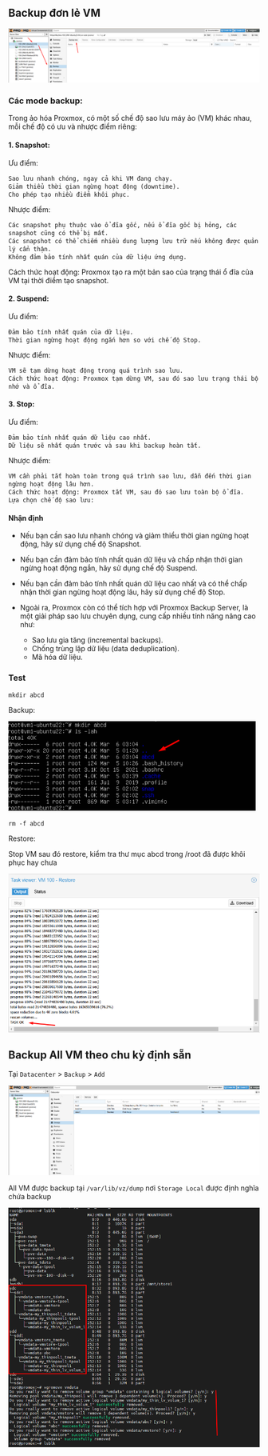 ## Backup đơn lẻ VM

  <img src="proxmoximages/Screenshot_80.png">

### Các mode backup:

Trong ảo hóa Proxmox, có một số chế độ sao lưu máy ảo (VM) khác nhau, mỗi chế độ có ưu và nhược điểm riêng:

#### 1. Snapshot:

Ưu điểm:

    Sao lưu nhanh chóng, ngay cả khi VM đang chạy.
    Giảm thiểu thời gian ngừng hoạt động (downtime).
    Cho phép tạo nhiều điểm khôi phục.

Nhược điểm:

    Các snapshot phụ thuộc vào ổ đĩa gốc, nếu ổ đĩa gốc bị hỏng, các snapshot cũng có thể bị mất.
    Các snapshot có thể chiếm nhiều dung lượng lưu trữ nếu không được quản lý cẩn thận.
    Không đảm bảo tính nhất quán của dữ liệu ứng dụng.

Cách thức hoạt động: Proxmox tạo ra một bản sao của trạng thái ổ đĩa của VM tại thời điểm tạo snapshot.

#### 2. Suspend:

Ưu điểm:

    Đảm bảo tính nhất quán của dữ liệu.
    Thời gian ngừng hoạt động ngắn hơn so với chế độ Stop.

Nhược điểm:

    VM sẽ tạm dừng hoạt động trong quá trình sao lưu.
    Cách thức hoạt động: Proxmox tạm dừng VM, sau đó sao lưu trạng thái bộ nhớ và ổ đĩa.

#### 3. Stop:

Ưu điểm:

    Đảm bảo tính nhất quán dữ liệu cao nhất.
    Dữ liệu sẽ nhất quán trước và sau khi backup hoàn tất.

Nhược điểm:

    VM cần phải tắt hoàn toàn trong quá trình sao lưu, dẫn đến thời gian ngừng hoạt động lâu hơn.
    Cách thức hoạt động: Proxmox tắt VM, sau đó sao lưu toàn bộ ổ đĩa.
    Lựa chọn chế độ sao lưu:

#### Nhận định

  + Nếu bạn cần sao lưu nhanh chóng và giảm thiểu thời gian ngừng hoạt động, hãy sử dụng chế độ Snapshot.

  + Nếu bạn cần đảm bảo tính nhất quán dữ liệu và chấp nhận thời gian ngừng hoạt động ngắn, hãy sử dụng chế độ Suspend.

  + Nếu bạn cần đảm bảo tính nhất quán dữ liệu cao nhất và có thể chấp nhận thời gian ngừng hoạt động lâu, hãy sử dụng chế độ Stop.

  + Ngoài ra, Proxmox còn có thể tích hợp với Proxmox Backup Server, là một giải pháp sao lưu chuyên dụng, cung cấp nhiều tính năng nâng cao như:

    + Sao lưu gia tăng (incremental backups).
    + Chống trùng lặp dữ liệu (data deduplication).
    + Mã hóa dữ liệu.

### Test

    mkdir abcd

Backup:

  <img src="proxmoximages/Screenshot_81.png">

    rm -f abcd

Restore:

Stop VM sau đó restore, kiểm tra thư mục abcd trong /root đã được khôi phục hay chưa

   <img src="proxmoximages/Screenshot_82.png">

## Backup All VM theo chu kỳ định sẵn

Tại ``Datacenter`` > ``Backup`` > ``Add``

   <img src="proxmoximages/Screenshot_83.png">

All VM được backup tại ``/var/lib/vz/dump`` nơi ``Storage Local`` được định nghĩa chứa backup 

   <img src="proxmoximages/Screenshot_84.png">


 



